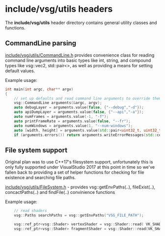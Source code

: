 # include/vsg/utils headers
The **include/vsg/utils** header directory contains general utility classes and functions.

## CommandLine parsing
[include/vsg/utils/CommandLine.h](CommandLine.h) provides convenience class for reading command line arguments into basic types like int, string, and compound types like vsg::vec2, std::pair<>, as well as providing a means for setting default values.

Example usage:

```c++
int main(int argc, char** argv)
{
    // set up defaults and read command line arguments to override them
    vsg::CommandLine arguments(&argc, argv);
    auto debugLayer = arguments.value(false, {"--debug","-d"});
    auto apiDumpLayer = arguments.value(false, {"--api","-a"});
    auto numFrames = arguments.value(-1, "-f");
    auto printFrameRate = arguments.value(false, "--fr");
    auto numWindows = arguments.value(1, "--num-windows");
    auto [width, height] = arguments.value(std::pair<uint32_t, uint32_t>(800, 600), {"--window", "-w"});
    if (arguments.errors()) return arguments.writeErrorMessages(std::cerr);
```

## File system support
Original plan was to use C++17's filesystem support, unfortunately this is only fully supported under VisualStudio 2017 at this point in time so we've fallen back to providing a set of helper functions for checking for file existence and searching file paths.

[include/vsg/utils/FileSystem.h](FileSystem.h) - provides vsg::getEnvPaths(..), fileExist(..), concactPaths(..) and findFile(..) convinience functions

Example usage:

```c++
    // read shaders
    vsg::Paths searchPaths = vsg::getEnvPaths("VSG_FILE_PATH");

    vsg::ref_ptr<vsg::Shader> vertexShader = vsg::Shader::read( VK_SHADER_STAGE_VERTEX_BIT, "main", vsg::findFile("shaders/vert.spv", searchPaths));
    vsg::ref_ptr<vsg::Shader> fragmentShader = vsg::Shader::read(VK_SHADER_STAGE_FRAGMENT_BIT, "main", vsg::findFile("shaders/frag.spv", searchPaths));
```
